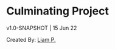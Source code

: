 # Culminating Project

v1.0-SNAPSHOT | 15 Jun 22

Created By: [Liam P.](https://github.com/KarmaLover5704)
